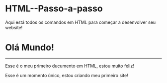 # HTML--Passo-a-passo
Aqui está todos os comandos em HTML para começar a desenvolver seu website!
<!DOCTYPE html>
<html lang="pt-br">
<head>
    <meta charset="UTF-8">
    <meta http-equiv="X-UA-Compatible" content="IE=edge">
    <meta name="viewport" content="width=device-width, initial-scale=1.0">
    <title>Meu primeiro exercício</title>
</head>
<body>
    <h1>Olá Mundo!</h1>
    <hr>
    <p>Esse é o meu primeiro ducumento em HTML, estou muito feliz!</p>
    <p>Esse é um momento único, estou criando meu primeiro site!</p>
</body>
</html>
